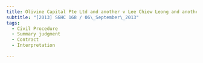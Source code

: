 ```yaml
---
title: Olivine Capital Pte Ltd and another v Lee Chiew Leong and another
subtitle: "[2013] SGHC 168 / 06\_September\_2013"
tags:
  - Civil Procedure
  - Summary judgment
  - Contract
  - Interpretation

---
```


